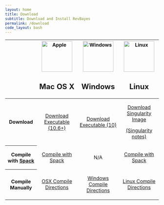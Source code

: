 ```yaml
---
layout: home
title: Download
subtitle: Download and Install RevBayes
permalink: /download
code_layout: bash
---
```

<div class="row">
<table class="table col-md-12">
    <thead>
        <tr>
            <th></th>
            <th style="text-align: center"><img src="{{ site.baseurl }}{% link assets/img/apple.png %}" alt="Apple" width="100px" /><h2>Mac OS X</h2></th>
            <th style="text-align: center"><img src="{{ site.baseurl }}{% link assets/img/windows.png %}" alt="Windows" width="100px" /><h2>Windows</h2></th>
            <th style="text-align: center"><img src="{{ site.baseurl }}{% link assets/img/tux.png %}" alt="Linux" width="100px" /><h2>Linux</h2></th>
        </tr>
    </thead>
    <tbody>
        <tr>
            <th scope="row">Download</th>
            <td style="text-align: center">
                <p><a href="https://github.com/revbayes/revbayes.archive/releases/download/v1.0.13/RevBayes_OSX_v1.0.13.zip" class="btn btn-info" role="button">Download Executable (10.6+)</a></p>
            </td>
            <td style="text-align: center">
                <p><a href="https://github.com/revbayes/revbayes.archive/releases/download/v1.0.13/RevBayes_Win_v1.0.13.zip" class="btn btn-info" role="button">Download Executable (10)</a></p>
            </td>
            <td style="text-align: center">
                <p><a href="https://github.com/revbayes/revbayes.archive/releases/download/v1.0.13/RevBayes_Singularity_v1.0.13.simg" class="btn btn-info" role="button">Download Singularity Image</a></p>
                <p><a href="{% page_url singularity %}">(Singularity notes)</a></p>
            </td>
        </tr>
        <tr>
            <th scope="row">Compile with <a href="https://spack.readthedocs.io/en/latest/">Spack</a></th>
            <td style="text-align: center">
                <p><a href="{% page_url compile_spack %}">Compile with Spack</a></p>
            </td>
            <td style="text-align: center">N/A</td>
            <td style="text-align: center">
                <p><a href="{% page_url compile_spack %}">Compile with Spack</a></p>
            </td>
        </tr>
        <tr>
            <th scope="row">Compile Manually</th>
            <td style="text-align: center"><p><a href="{% page_url compile_osx %}">OSX Compile Directions</a></p></td>
            <td style="text-align: center"><p><a href="{% page_url compile_windows %}">Windows Compile Directions</a></p></td>
            <td style="text-align: center"><p><a href="{% page_url compile_linux %}">Linux Compile Directions</a></p></td>
        </tr>
    </tbody>
</table>
</div>
